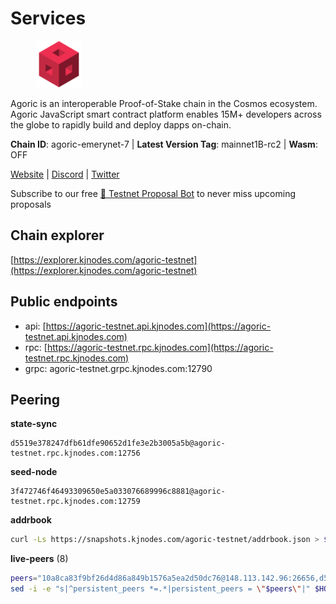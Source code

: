 # Services

<figure><img src="https://raw.githubusercontent.com/kj89/cosmos-images/main/logos/agoric.png" alt=""><figcaption></figcaption></figure>

Agoric is an interoperable Proof-of-Stake chain in the Cosmos ecosystem.  Agoric JavaScript smart contract platform enables 15M+ developers across the  globe to rapidly build and deploy dapps on-chain.

**Chain ID**: agoric-emerynet-7 | **Latest Version Tag**: mainnet1B-rc2 | **Wasm**: OFF

[Website](https://agoric.com) | [Discord](https://discord.com/invite/qDW8DRes4s) | [Twitter](https://twitter.com/agoric)



Subscribe to our free [🤖 Testnet Proposal Bot](https://t.me/kjnodes_testnet_proposal_bot) to never miss upcoming proposals


## Chain explorer
[https://explorer.kjnodes.com/agoric-testnet](https://explorer.kjnodes.com/agoric-testnet)

## Public endpoints

* api: [https://agoric-testnet.api.kjnodes.com](https://agoric-testnet.api.kjnodes.com)
* rpc: [https://agoric-testnet.rpc.kjnodes.com](https://agoric-testnet.rpc.kjnodes.com)
* grpc: agoric-testnet.grpc.kjnodes.com:12790

## Peering

**state-sync**

```text
d5519e378247dfb61dfe90652d1fe3e2b3005a5b@agoric-testnet.rpc.kjnodes.com:12756
```

**seed-node**

```text
3f472746f46493309650e5a033076689996c8881@agoric-testnet.rpc.kjnodes.com:12759
```

**addrbook**
```bash
curl -Ls https://snapshots.kjnodes.com/agoric-testnet/addrbook.json > $HOME/.agoric/config/addrbook.json
```

**live-peers** (8)
```bash
peers="10a8ca83f9bf26d4d86a849b1576a5ea2d50dc76@148.113.142.96:26656,d5519e378247dfb61dfe90652d1fe3e2b3005a5b@65.109.68.190:12756,46e5e0d4b255de82e07634cf098f5ba635c1e609@65.109.23.114:14456,33b1734490b9fbbb18aef821d9e023efe99366bc@84.85.89.213:26656,a5b991654d0723e038d3723b1345b2a288d49146@38.242.156.28:26656,29fc2d357d82d8a58f48bb18a6a26e1bc29f6ea2@206.125.34.196:26656,47cc5b7b5d448845c3c1d4914ffaa804e213129a@65.108.226.183:14456,c3113bf576791a6e966fcb09fcd8773c3e51c57c@54.157.16.225:26656"
sed -i -e "s|^persistent_peers *=.*|persistent_peers = \"$peers\"|" $HOME/.agoric/config/config.toml
```
